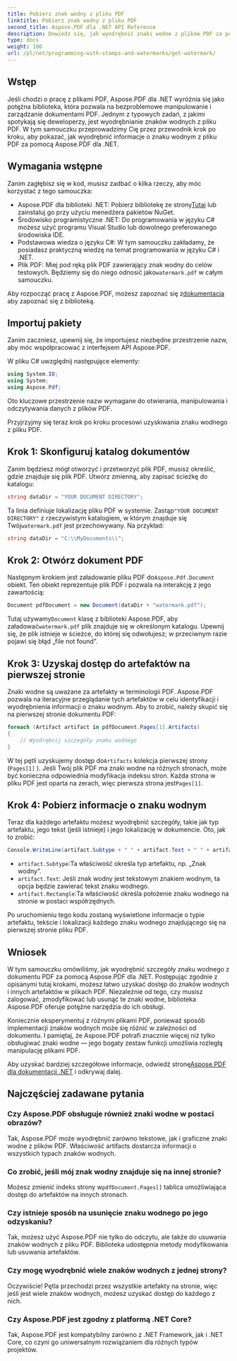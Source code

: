 ```yaml
---
title: Pobierz znak wodny z pliku PDF
linktitle: Pobierz znak wodny z pliku PDF
second_title: Aspose.PDF dla .NET API Reference
description: Dowiedz się, jak wyodrębnić znaki wodne z plików PDF za pomocą Aspose.PDF dla .NET, korzystając z przewodnika krok po kroku. Szczegółowy samouczek dotyczący wyodrębniania znaków wodnych.
type: docs
weight: 100
url: /pl/net/programming-with-stamps-and-watermarks/get-watermark/
---
```

## Wstęp

Jeśli chodzi o pracę z plikami PDF, Aspose.PDF dla .NET wyróżnia się jako potężna biblioteka, która pozwala na bezproblemowe manipulowanie i zarządzanie dokumentami PDF. Jednym z typowych zadań, z jakimi spotykają się deweloperzy, jest wyodrębnianie znaków wodnych z pliku PDF. W tym samouczku przeprowadzimy Cię przez przewodnik krok po kroku, aby pokazać, jak wyodrębnić informacje o znaku wodnym z pliku PDF za pomocą Aspose.PDF dla .NET.

## Wymagania wstępne

Zanim zagłębisz się w kod, musisz zadbać o kilka rzeczy, aby móc korzystać z tego samouczka:

-  Aspose.PDF dla biblioteki .NET: Pobierz bibliotekę ze strony[Tutaj](https://releases.aspose.com/pdf/net/) lub zainstaluj go przy użyciu menedżera pakietów NuGet.
- Środowisko programistyczne .NET: Do programowania w języku C# możesz użyć programu Visual Studio lub dowolnego preferowanego środowiska IDE.
- Podstawowa wiedza o języku C#: W tym samouczku zakładamy, że posiadasz praktyczną wiedzę na temat programowania w języku C# i .NET.
-  Plik PDF: Miej pod ręką plik PDF zawierający znak wodny do celów testowych. Będziemy się do niego odnosić jako`watermark.pdf` w całym samouczku.

 Aby rozpocząć pracę z Aspose.PDF, możesz zapoznać się z[dokumentacja](https://reference.aspose.com/pdf/net/) aby zapoznać się z biblioteką.

## Importuj pakiety

Zanim zaczniesz, upewnij się, że importujesz niezbędne przestrzenie nazw, aby móc współpracować z interfejsem API Aspose.PDF. 

W pliku C# uwzględnij następujące elementy:

```csharp
using System.IO;
using System;
using Aspose.Pdf;
```

Oto kluczowe przestrzenie nazw wymagane do otwierania, manipulowania i odczytywania danych z plików PDF.

Przyjrzyjmy się teraz krok po kroku procesowi uzyskiwania znaku wodnego z pliku PDF.

## Krok 1: Skonfiguruj katalog dokumentów

Zanim będziesz mógł otworzyć i przetworzyć plik PDF, musisz określić, gdzie znajduje się plik PDF. Utwórz zmienną, aby zapisać ścieżkę do katalogu:

```csharp
string dataDir = "YOUR DOCUMENT DIRECTORY";
```

 Ta linia definiuje lokalizację pliku PDF w systemie. Zastąp`"YOUR DOCUMENT DIRECTORY"` z rzeczywistym katalogiem, w którym znajduje się Twój`watermark.pdf` jest przechowywany. Na przykład:

```csharp
string dataDir = "C:\\MyDocuments\\";
```

## Krok 2: Otwórz dokument PDF

 Następnym krokiem jest załadowanie pliku PDF do`Aspose.Pdf.Document` obiekt. Ten obiekt reprezentuje plik PDF i pozwala na interakcję z jego zawartością:

```csharp
Document pdfDocument = new Document(dataDir + "watermark.pdf");
```

 Tutaj używamy`Document` klasę z biblioteki Aspose.PDF, aby załadować`watermark.pdf` plik znajduje się w określonym katalogu. Upewnij się, że plik istnieje w ścieżce, do której się odwołujesz; w przeciwnym razie pojawi się błąd „file not found”.

## Krok 3: Uzyskaj dostęp do artefaktów na pierwszej stronie

Znaki wodne są uważane za artefakty w terminologii PDF. Aspose.PDF pozwala na iteracyjne przeglądanie tych artefaktów w celu identyfikacji i wyodrębnienia informacji o znaku wodnym. Aby to zrobić, należy skupić się na pierwszej stronie dokumentu PDF:

```csharp
foreach (Artifact artifact in pdfDocument.Pages[1].Artifacts)
{
    // Wyodrębnij szczegóły znaku wodnego
}
```

 W tej pętli uzyskujemy dostęp do`Artifacts` kolekcja pierwszej strony (`Pages[1]` ). Jeśli Twój plik PDF ma znaki wodne na różnych stronach, może być konieczna odpowiednia modyfikacja indeksu stron. Każda strona w pliku PDF jest oparta na zerach, więc pierwsza strona jest`Pages[1]`.

## Krok 4: Pobierz informacje o znaku wodnym

Teraz dla każdego artefaktu możesz wyodrębnić szczegóły, takie jak typ artefaktu, jego tekst (jeśli istnieje) i jego lokalizację w dokumencie. Oto, jak to zrobić:

```csharp
Console.WriteLine(artifact.Subtype + " " + artifact.Text + " " + artifact.Rectangle);
```

- `artifact.Subtype`:Ta właściwość określa typ artefaktu, np. „Znak wodny”.
- `artifact.Text`: Jeśli znak wodny jest tekstowym znakiem wodnym, ta opcja będzie zawierać tekst znaku wodnego.
- `artifact.Rectangle`:Ta właściwość określa położenie znaku wodnego na stronie w postaci współrzędnych.

Po uruchomieniu tego kodu zostaną wyświetlone informacje o typie artefaktu, tekście i lokalizacji każdego znaku wodnego znajdującego się na pierwszej stronie pliku PDF.

## Wniosek

W tym samouczku omówiliśmy, jak wyodrębnić szczegóły znaku wodnego z dokumentu PDF za pomocą Aspose.PDF dla .NET. Postępując zgodnie z opisanymi tutaj krokami, możesz łatwo uzyskać dostęp do znaków wodnych i innych artefaktów w plikach PDF. Niezależnie od tego, czy musisz zalogować, zmodyfikować lub usunąć te znaki wodne, biblioteka Aspose.PDF oferuje potężne narzędzia do ich obsługi.

Koniecznie eksperymentuj z różnymi plikami PDF, ponieważ sposób implementacji znaków wodnych może się różnić w zależności od dokumentu. I pamiętaj, że Aspose.PDF potrafi znacznie więcej niż tylko obsługiwać znaki wodne — jego bogaty zestaw funkcji umożliwia rozległą manipulację plikami PDF.

 Aby uzyskać bardziej szczegółowe informacje, odwiedź stronę[Aspose.PDF dla dokumentacji .NET](https://reference.aspose.com/pdf/net/) i odkrywaj dalej.

## Najczęściej zadawane pytania

### Czy Aspose.PDF obsługuje również znaki wodne w postaci obrazów?
Tak, Aspose.PDF może wyodrębnić zarówno tekstowe, jak i graficzne znaki wodne z plików PDF. Właściwość artifacts dostarcza informacji o wszystkich typach znaków wodnych.

### Co zrobić, jeśli mój znak wodny znajduje się na innej stronie?
 Możesz zmienić indeks strony w`pdfDocument.Pages[]` tablica umożliwiająca dostęp do artefaktów na innych stronach.

### Czy istnieje sposób na usunięcie znaku wodnego po jego odzyskaniu?
Tak, możesz użyć Aspose.PDF nie tylko do odczytu, ale także do usuwania znaków wodnych z pliku PDF. Biblioteka udostępnia metody modyfikowania lub usuwania artefaktów.

### Czy mogę wyodrębnić wiele znaków wodnych z jednej strony?
Oczywiście! Pętla przechodzi przez wszystkie artefakty na stronie, więc jeśli jest wiele znaków wodnych, możesz uzyskać dostęp do każdego z nich.

### Czy Aspose.PDF jest zgodny z platformą .NET Core?
Tak, Aspose.PDF jest kompatybilny zarówno z .NET Framework, jak i .NET Core, co czyni go uniwersalnym rozwiązaniem dla różnych typów projektów.